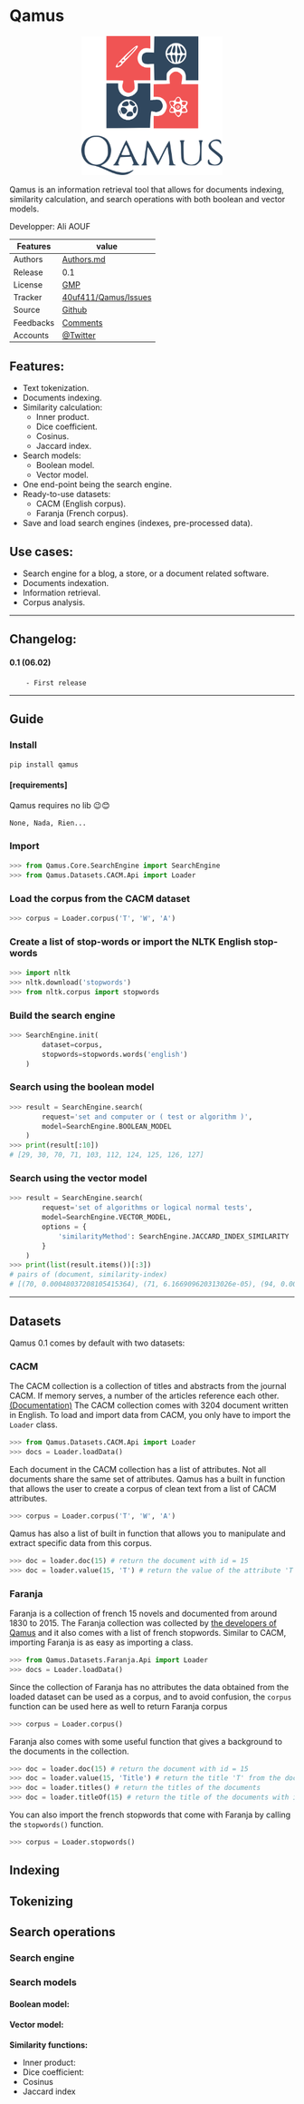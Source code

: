 # Qamus

<div style="text-align:center">
<img src="logo.png" alt="SemaWal logo" style="width:250px;"/>
</div>

Qamus is an information retrieval tool that allows for documents indexing, similarity calculation, and search operations with both boolean and vector models.

Developper:  Ali AOUF

Features |   value
---------|---------------------------------------------------------------------------------
Authors  | [Authors.md](https://github.com/40uf411/Qamus/master/AUTHORS.md)
Release  | 0.1
License  |[GMP](https://github.com/40uf411/Qamus/master/LICENSE)
Tracker  |[40uf411/Qamus/Issues](https://github.com/40uf411/Qamus/issues)
Source  |[Github](http://github.com/40uf411/Qamus)
Feedbacks  |[Comments](https://github.com/40uf411/Qamus/)
Accounts  |[@Twitter](https://twitter.com/40uf411)

##  Features:
* Text tokenization.
* Documents indexing.
* Similarity calculation:
    * Inner product.
    * Dice coefficient.
    * Cosinus.
    * Jaccard index.
* Search models:
    * Boolean model.
    * Vector model.
* One end-point being the search engine.
* Ready-to-use datasets:
    * CACM (English corpus).
    * Faranja (French corpus).
* Save and load search engines (indexes, pre-processed data).

##  Use cases:
* Search engine for a blog, a store, or a document related software.
* Documents indexation.
* Information retrieval.
* Corpus analysis.


---

## Changelog:
#### 0.1 (06.02)
        - First release

---
## Guide
### Install
```shell
pip install qamus
```
#### [requirements]
Qamus requires no lib 😉️😊️
```
None, Nada, Rien...
```

### Import
```python
>>> from Qamus.Core.SearchEngine import SearchEngine
>>> from Qamus.Datasets.CACM.Api import Loader
```
### Load the corpus from the CACM dataset
```python
>>> corpus = Loader.corpus('T', 'W', 'A')
```
### Create a list of stop-words or import the NLTK English stop-words
```python
>>> import nltk
>>> nltk.download('stopwords')
>>> from nltk.corpus import stopwords
```
### Build the search engine
```python
>>> SearchEngine.init(
        dataset=corpus, 
        stopwords=stopwords.words('english')
    )
```
### Search using the boolean model
```python
>>> result = SearchEngine.search(
        request='set and computer or ( test or algorithm )', 
        model=SearchEngine.BOOLEAN_MODEL
    )
>>> print(result[:10])
# [29, 30, 70, 71, 103, 112, 124, 125, 126, 127]
```
### Search using the vector model
```python
>>> result = SearchEngine.search(
        request='set of algorithms or logical normal tests', 
        model=SearchEngine.VECTOR_MODEL, 
        options = {
            'similarityMethod': SearchEngine.JACCARD_INDEX_SIMILARITY
        }
    )
>>> print(list(result.items())[:3])
# pairs of (document, similarity-index)
# [(70, 0.00048037208105415364), (71, 6.166909620313026e-05), (94, 0.0003457159774689914)]
```

---

## Datasets
Qamus 0.1 comes by default with two datasets:
### CACM
The CACM collection is a collection of titles and abstracts from the journal CACM. If memory serves, a number of the articles reference each other. [(Documentation)](http://ir.dcs.gla.ac.uk/resources/test_collections/cacm/)
The CACM collection comes with 3204 document written in English.
To load and import data from CACM, you only have to import the `Loader` class.
```python
>>> from Qamus.Datasets.CACM.Api import Loader
>>> docs = Loader.loadData()
```
Each document in the CACM collection has a list of attributes. Not all documents share the same set of attributes. Qamus has a built in function that allows the user to create a corpus of clean text from a list of CACM attributes.
```python
>>> corpus = Loader.corpus('T', 'W', 'A')
```
Qamus has also a list of built in function that allows you to manipulate and extract specific data from this corpus.
```python
>>> doc = loader.doc(15) # return the document with id = 15
>>> doc = loader.value(15, 'T') # return the value of the attribute 'T' from the document with id = 15
```
### Faranja
Faranja is a collection of french 15 novels and documented from around 1830 to 2015.
The Faranja collection was collected by [the developers of Qamus](github.com/40uf411) and it also comes with a list of french stopwords.
Similar to CACM, importing Faranja is as easy as importing a class.
```python
>>> from Qamus.Datasets.Faranja.Api import Loader
>>> docs = Loader.loadData()
```
Since the collection of Faranja has no attributes the data obtained from the loaded dataset can be used as a corpus, and to avoid confusion, the `corpus` function can be used here as well to return Faranja corpus
```python
>>> corpus = Loader.corpus()
```
Faranja also comes with some useful function that gives a background to the documents in the collection.
```python
>>> doc = loader.doc(15) # return the document with id = 15
>>> doc = loader.value(15, 'Title') # return the title 'T' from the document with id = 15
>>> doc = loader.titles() # return the titles of the documents
>>> doc = loader.titleOf(15) # return the title of the documents with id = 15
```
You can also import the french stopwords that come with Faranja by calling the `stopwords()` function.
```python
>>> corpus = Loader.stopwords()
```
## Indexing
## Tokenizing
## Search operations
### Search engine
### Search models
#### Boolean model:
#### Vector model:
**Similarity functions:**
* Inner product:
* Dice coefficient:
* Cosinus
* Jaccard index


